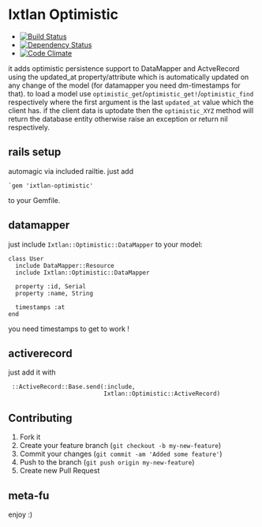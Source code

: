# Ixtlan Optimistic #

* [![Build Status](https://secure.travis-ci.org/mkristian/ixtlan-optimistic.png)](http://travis-ci.org/mkristian/ixtlan-optimistic)
* [![Dependency Status](https://gemnasium.com/mkristian/ixtlan-optimistic.png)](https://gemnasium.com/mkristian/ixtlan-remote)
* [![Code Climate](https://codeclimate.com/badge.png)](https://codeclimate.com/github/mkristian/ixtlan-optimistic)



it adds optimistic persistence support to DataMapper and ActveRecord using the updated\_at property/attribute which is automatically updated on any change of the model (for datamapper you need dm-timestamps for that). to load a model use `optimistic_get`/`optimistic_get!`/`optimistic_find` respectively where the first argument is the last `updated_at` value which the client has. if the client data is uptodate then the `optimistic_XYZ` method will return the database entity otherwise raise an exception or return nil respectively.

## rails setup ##

automagic via included railtie. just add

    `gem 'ixtlan-optimistic'
	
to your Gemfile.

## datamapper ##

just include `Ixtlan::Optimistic::DataMapper` to your model:

    class User
      include DataMapper::Resource
      include Ixtlan::Optimistic::DataMapper

      property :id, Serial
      property :name, String
  
      timestamps :at
    end
	
you need timestamps to get to work !

## activerecord ##

just add it with

     ::ActiveRecord::Base.send(:include, 
                               Ixtlan::Optimistic::ActiveRecord)

Contributing
------------

1. Fork it
2. Create your feature branch (`git checkout -b my-new-feature`)
3. Commit your changes (`git commit -am 'Added some feature'`)
4. Push to the branch (`git push origin my-new-feature`)
5. Create new Pull Request

meta-fu
-------

enjoy :) 
